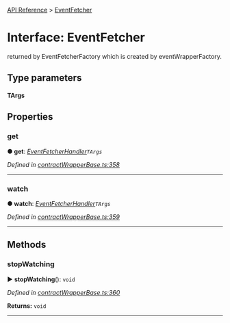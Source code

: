 [API Reference](../README.md) > [EventFetcher](../interfaces/EventFetcher.md)



# Interface: EventFetcher


returned by EventFetcherFactory <targs>which is created by eventWrapperFactory.</targs>

## Type parameters
#### TArgs 

## Properties
<a id="get"></a>

###  get

**●  get**:  *[EventFetcherHandler](../#EventFetcherHandler)`TArgs`* 

*Defined in [contractWrapperBase.ts:358](https://github.com/daostack/arc.js/blob/42de6847/lib/contractWrapperBase.ts#L358)*





___

<a id="watch"></a>

###  watch

**●  watch**:  *[EventFetcherHandler](../#EventFetcherHandler)`TArgs`* 

*Defined in [contractWrapperBase.ts:359](https://github.com/daostack/arc.js/blob/42de6847/lib/contractWrapperBase.ts#L359)*





___


## Methods
<a id="stopWatching"></a>

###  stopWatching

► **stopWatching**(): `void`



*Defined in [contractWrapperBase.ts:360](https://github.com/daostack/arc.js/blob/42de6847/lib/contractWrapperBase.ts#L360)*





**Returns:** `void`





___



